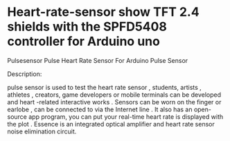 # Heart-rate-sensor show  TFT 2.4 shields with the SPFD5408 controller for Arduino uno
Pulsesensor Pulse Heart Rate Sensor For Arduino  Pulse Sensor

Description:

pulse sensor is used to test the heart rate sensor , students, artists , athletes , creators, game developers or mobile terminals can be developed and heart -related interactive works . Sensors can be worn on the finger or earlobe , can be connected to via the Internet line . It also has an open-source app program, you can put your real-time heart rate is displayed with the plot . Essence is an integrated optical amplifier and heart rate sensor noise elimination circuit.
